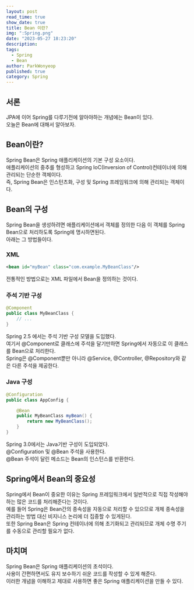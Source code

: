 ```yaml
---
layout: post
read_time: true
show_date: true
title: Bean 이란?
img: ":Spring.png"
date: "2023-05-27 18:23:20"
description: 
tags:
  - Spring
  - Bean
author: ParkWonyeop
published: true
category: Spring
---
```

## 서론

JPA에 이어 Spring를 다루기전에 알아야하는 개념에는 Bean이 있다.  
오늘은 Bean에 대해서 알아보자.  

## Bean이란?

Spring Bean은 Spring 애플리케이션의 기본 구성 요소이다.  
애플리케이션의 중추를 형성하고 Spring IoC(Inversion of Control)컨테이너에 의해 관리되는 단순한 객체이다.  
즉, Spring Bean은 인스턴츠화, 구성 및 Spring 프레임워크에 의해 관리되는 객체이다.  

## Bean의 구성

Spring Bean을 생성하려면 애플리케이션에서 객체를 정의한 다음 이 객체를 Spring Bean으로 처리하도록 Spring에 명시하면된다.  
아래는 그 방법들이다.  

### XML
```xml
<bean id="myBean" class="com.example.MyBeanClass"/>
```

전통적인 방법으로는 XML 파일에서 Bean을 정의하는 것이다.  

### 주석 기반 구성

```java
@Component
public class MyBeanClass {
    // ...
}
```

Spring 2.5 에서는 주석 기반 구성 모델을 도입했다.  
여기서 @Component로 클래스에 주석을 달기만하면 Spring에서 자동으로 이 클래스를 Bean으로 처리한다.  
Spring은 @Component뿐만 아니라 @Service, @Controller, @Repository와 같은 다른 주석을 제공한다.  

### Java 구성

```java
@Configuration
public class AppConfig {

    @Bean
    public MyBeanClass myBean() {
        return new MyBeanClass();
    }
}
```

Spring 3.0에서는 Java기반 구성이 도입되었다.  
@Configuration 및 @Bean 주석을 사용한다.  
@Bean 주석이 달린 메소드는 Bean의 인스턴스를 반환한다.  

## Spring에서 Bean의 중요성

Spring에서 Bean이 중요한 이유는 Spring 프레임워크에서 일반적으로 직접 작성해야하는 많은 코드를 처리해준다는 것이다.  
예를 들어 Spring은 Bean간의 종속성을 자동으로 처리할 수 있으므로 개체 종속성을 관리하는 방법 대신 비지니스 논리에 더 집중할 수 있게된다.  
또한 Spring Bean은 Spring 컨테이너에 의해 초기화되고 관리되므로 개체 수명 주기를 수동으로 관리할 필요가 없다.  

## 마치며

Spring Bean은 Spring 애플리케이션의 초석이다.  
사용이 간편하면서도 유지 보수하기 쉬운 코드를 작성할 수 있게 해준다.  
이러한 개념을 이해하고 제대로 사용하면 좋은 Spring 애플리케이션을 만들 수 있다.  
